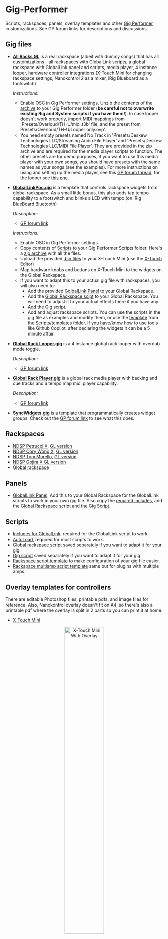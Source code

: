 <!-- markdownlint-disable MD007 -->
<!-- markdownlint-disable MD033 -->
# Gig-Performer

Scripts, rackspaces, panels, overlay templates and other [Gig Performer](https://gigperformer.com/) customizations. See GP forum links for descriptions and discussions.

## Gig files

- [**All Racks GL**](bin/allracksgl_gig.zip) is a real rackspace (albeit with dummy songs) that has all customizations - all rackspaces with GlobalLink scripts, a global rackspace with GlobalLink panel and scripts, media player, 4 instance looper, hardware controller integrations (X-Touch Mini for changing rackspace settings, Nanokontrol 2 as a mixer, iRig Blueboard as a footswitch)

  *Instructions:*

    - Enable OSC in Gig Performer settings. Unzip the contents of the [archive](bin/allracksgl_gig.zip) to your Gig Performer folder (**be careful not to overwrite existing Rig and System scripts if you have them!**). In case looper doesn't work properly, import MIDI mappings from 'Presets/Overloud/TH-U/midi.t3b' file, and the preset from Presets/Overloud/TH-U/Looper only.ovp'.
    - You need empty presets named No Track in 'Presets/Deskew Technologies LLC/Streaming Audio File Player' and 'Presets/Deskew Technologies LLC/MIDI File Player'. They are provided in the zip archive and are required for the media player scripts to function. The other presets are for demo purposes, if you want to use this media player with your own songs, you should have presets with the same names as your songs (see the examples). For more instructions on using and setting up the media player, see this [GP forum thread](https://community.gigperformer.com/t/global-rackspace-player-controls-for-backing-cue-tracks-plus-tempo-map-discussion/21585/), for the looper see [this one](https://community.gigperformer.com/t/4-instance-th-u-looper-with-overdub-on-off-switch/21555/).

- [**GlobalLinkPoc.gig**](bin/globallink_gig.zip) is a template that controls rackspace widgets from global rackspace. As a small little bonus, this also adds tap tempo capability to a footswitch and blinks a LED with tempo (on iRig BlueBoard Bluetooth)

    *Description:*

  - [GP forum link](https://community.gigperformer.com/t/20563)

  *Instructions:*

    - Enable OSC in Gig Performer settings.
    - Copy contents of [Scripts](Scripts/) to your Gig Performer Scripts folder. Here's a [zip archive](bin/globallink_scripts.zip) with all the files.
    - Upload the provided [.bin files](Controllers/Settings/X-Touch%20Mini) to your X-Touch Mini (use the [X-Touch Editor](https://www.behringer.com/product.html?modelCode=0808-AAF))
    - Map hardware knobs and buttons on X-Touch Mini to the widgets on the Global Rackspace.
    - If you want to adapt this to your actual gig file with rackspaces, you will also need to:
      - Add the provided [GolbalLink Panel](bin/globallink_panel.zip) to your Global Rackspace.
      - Add the [Global Rackspace scipt](Scripts/gl_global_rack.gpscript) to your Global Rackspace. You will need to adjust it to your actual effects there if you have any.
      - Add the [Gig script](Scripts/gl_gig.gpscript).
      - Add and adjust rackspace scripts. You can use the scripts in the gig file as examples and modify them, or use the [template](Scripts/templates/gl_rs_template.gpscript) from the Scripts/templates folder. If you have/know how to use tools like Github Copilot, after declaring the widgets it can be a 5 minute affair.

- [**Global Rack Looper.gig**](bin/looper-gig.zip) is a 4 instance global rack looper with overdub mode toggle.

  *Description:*

  - [GP forum link](https://community.gigperformer.com/t/4-instance-th-u-looper-with-overdub-on-off-switch/21555/)

- [**Global Rack Player.gig**](bin/player-gig.zip) is a global rack media player with backing and cue tracks and a tempo map midi player capability.

  *Description:*

  - [GP forum link](https://community.gigperformer.com/t/global-rackspace-player-controls-for-backing-cue-tracks-plus-tempo-map/21590/)

- [**SyncWidgets.gig**](bin/syncwidgets_gig.zip) is a template that programmatically creates widget groups. Check out the [GP forum link](https://community.gigperformer.com/t/assignable-widget-groups-with-a-gig-file-and-examples/20754) to see what this does.

## Rackspaces

- [NDSP Petrucci X](bin/petrucci_x_rack.zip), [GL version](bin/petrucci_x_gl_rack.zip)
- [NDSP Cory Wong X](bin/corywong_x_rack.zip), [GL version](bin/corywong_x_gl_rack.zip)
- [NDSP Tom Morello](bin/morello_rack.zip), [GL version](bin/morello_gl_rack.zip)
- [NDSP Gojira X GL version](bin/gojira_x_gl_rack.zip)
- [Global rackspace](bin/allracks_gl_global_rack.zip)

## Panels

- [GlobalLink Panel](bin/globallink_panel.zip). Add this to your Global Rackspace for the GlobalLink scripts to work in your own gig file. Also copy the [required includes](Scripts/includes), add the [Global Rackspace script](Scripts/examples/gl_global_rack.gpscript) and the [Gig Script](Scripts/examples/gl_gig.gpscript).

## Scripts

- [Includes for GlobalLink](Scripts/includes), required for the GlobalLink script to work.
- [AutoLoad](Scripts/AutoLoad), required for most scripts to work.
- [Global rackspace script](Scripts/examples/gl_global_rack.gpscript) saved separately if you want to adapt it for your gig.
- [Gig script](Scripts/examples/gl_gig.gpscript) saved separately if you want to adapt it for your gig.
- [Rackspace script template](Scripts/templates/gl_rs_template.gpscript) to make configuration of your gig file easier.
- [Rackspace multiamp script template](Scripts/templates/gl_rs_multiamp_template.gpscript) same but for plugins with multiple amps.

## Overlay templates for controllers

There are editable Photoshop files, printable pdfs, and image files for reference. Also, Nanokontrol overlay doesn't fit on A4, so there's also a printable pdf where the overlay is split in 2 parts so you can print it at home.

- [X-Touch Mini](Controllers/Overlays/X-Touch%20Mini)

<div style="text-align: center">
<img src="./Controllers/Overlays/X-Touch%20Mini/gl%20overlay%20x-touch%20mini%204.png" alt="X-Touch Mini With Overlay" style="width: 50%">
</div>

- [Korg Nanokontrol 2](Controllers/Overlays/Nanokontrol%202)

<div style="text-align: center">
<img src ="./Controllers/Overlays/Nanokontrol%202/nanoKONTROL2-Skin-ver-10.png" alt = "Nanokontrol 2 With Overlay">
</div>

## Controller settings

- [.bin files for X-Touch Mini](Controllers/Settings/X-Touch%20Mini) that work with the Global Link scripts. Download the X-Touch Editor [here](https://www.behringer.com/product.html?modelCode=0808-AAF) and upload to your X-Touch Mini for the GlobalLink scripts to work with the controller.
- [.nktrl2_data file for Korg Nanokontrol 2](Controllers/Settings/Nanokontrol%202/nanokontrol2%20default.nktrl2_data). Download Kontrol Editor [here](https://www.korg.com/us/support/download/software/1/133/1355/).

### Release Notes

- [v2.1](RELEASE_NOTES.md#version-21)
- [v2.01](RELEASE_NOTES.md#version-201)
- [v2.0](RELEASE_NOTES.md#version-20)
- [v1.3](RELEASE_NOTES.md#version-13)
- [v1.2](RELEASE_NOTES.md#version-12)
- [v1.1](RELEASE_NOTES.md#version-11)
- [v1.0](RELEASE_NOTES.md#version-10)

### Credits

- The overlay template for X-Touch Mini is based on [this template for Lightroom](https://drive.google.com/uc?export=download&id=1ETpBydF9yPbNrgkYw7VU5eQ0otGsZAkH).
- The overlay template for Nanokontrol is based on [this template](https://community.gigperformer.com/t/nanokontrol-2-skin-template-for-you/13095) from GP forum.
- The implementation of dynamic widget sync was inspired by [this script by schamass](https://community.gigperformer.com/t/move-multiple-faders-relatively-with-one-single-knob-dca-like/10757).
- The Petrucci X rackspace is based on the [Gojira X by Ipkz](https://community.gigperformer.com/t/rackspace-ndsp-gojira-x-complete/17694).
- The Cory Wong X rackspace is an update of [the original Cory Wong rackspace by schamass](https://community.gigperformer.com/t/gig-ndsp-archetype-cory-wong-complete/12737).

